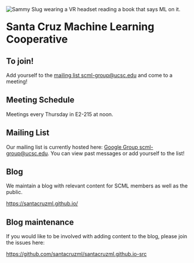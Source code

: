 <img src="https://raw.githubusercontent.com/david4096/coop/1_profile/static/logos/scml-sammy-small.png" alt="Sammy Slug wearing a VR headset reading a book that says ML on it." align="left" />

# Santa Cruz Machine Learning Cooperative

## To join!

Add yourself to the [mailing list scml-group@ucsc.edu](https://groups.google.com/a/ucsc.edu/forum/#!forum/scml-group) and come to a meeting!

## Meeting Schedule

Meetings every Thursday in E2-215 at noon.

## Mailing List

Our mailing list is currently hosted here: [Google Group scml-group@ucsc.edu](https://groups.google.com/a/ucsc.edu/forum/#!forum/scml-group). You can view past messages or add yourself to the list!

## Blog

We maintain a blog with relevant content for SCML members as well as the public.

https://santacruzml.github.io/

## Blog maintenance

If you would like to be involved with adding content to the blog, please join the issues here:

https://github.com/santacruzml/santacruzml.github.io-src
